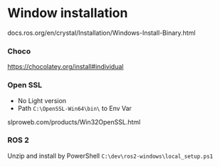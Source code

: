 # Window installation

docs.ros.org/en/crystal/Installation/Windows-Install-Binary.html

### Choco

https://chocolatey.org/install#individual



### Open SSL
- No Light version
- Path `C:\OpenSSL-Win64\bin\` to Env Var

slproweb.com/products/Win32OpenSSL.html


### ROS 2

Unzip and install by PowerShell
`C:\dev\ros2-windows\local_setup.ps1`
